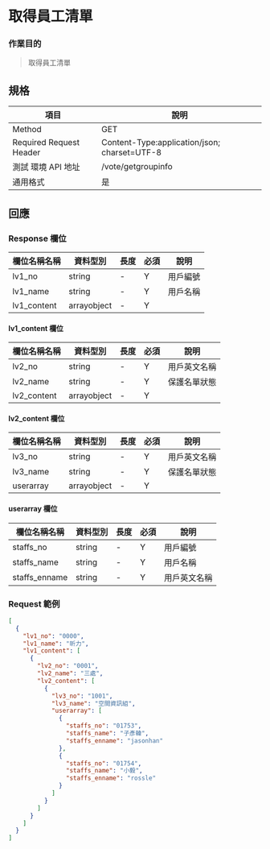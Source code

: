 # 取得員工清單

### 作業目的

> 取得員工清單

## 規格

| 項目                    | 說明                                         |
| ----------------------- | -------------------------------------------- |
| Method                  | GET                                          |
| Required Request Header | Content-Type:application/json; charset=UTF-8 |
| 測試 環境 API 地址      | /vote/getgroupinfo                           |
| 通用格式                | 是                                           |

## 回應

### Response 欄位

| 欄位名稱名稱 | 資料型別    | 長度 | 必須 | 說明     |
| ------------ | ----------- | ---- | ---- | -------- |
| lv1_no       | string      | -    | Y    | 用戶編號 |
| lv1_name     | string      | -    | Y    | 用戶名稱 |
| lv1_content  | arrayobject | -    | Y    |

#### lv1_content 欄位

| 欄位名稱名稱 | 資料型別    | 長度 | 必須 | 說明         |
| ------------ | ----------- | ---- | ---- | ------------ |
| lv2_no       | string      | -    | Y    | 用戶英文名稱 |
| lv2_name     | string      | -    | Y    | 保護名單狀態 |
| lv2_content  | arrayobject | -    | Y    |

#### lv2_content 欄位

| 欄位名稱名稱 | 資料型別    | 長度 | 必須 | 說明         |
| ------------ | ----------- | ---- | ---- | ------------ |
| lv3_no       | string      | -    | Y    | 用戶英文名稱 |
| lv3_name     | string      | -    | Y    | 保護名單狀態 |
| userarray    | arrayobject | -    | Y    |              |

#### userarray 欄位

| 欄位名稱名稱  | 資料型別 | 長度 | 必須 | 說明         |
| ------------- | -------- | ---- | ---- | ------------ |
| staffs_no     | string   | -    | Y    | 用戶編號     |
| staffs_name   | string   | -    | Y    | 用戶名稱     |
| staffs_enname | string   | -    | Y    | 用戶英文名稱 |

### Request 範例

```json
[
  {
    "lv1_no": "0000",
    "lv1_name": "昕力",
    "lv1_content": [
      {
        "lv2_no": "0001",
        "lv2_name": "三處",
        "lv2_content": [
          {
            "lv3_no": "1001",
            "lv3_name": "空間資訊組",
            "userarray": [
              {
                "staffs_no": "01753",
                "staffs_name": "子彥韓",
                "staffs_enname": "jasonhan"
              },
              {
                "staffs_no": "01754",
                "staffs_name": "小毅",
                "staffs_enname": "rossle"
              }
            ]
          }
        ]
      }
    ]
  }
]
```
